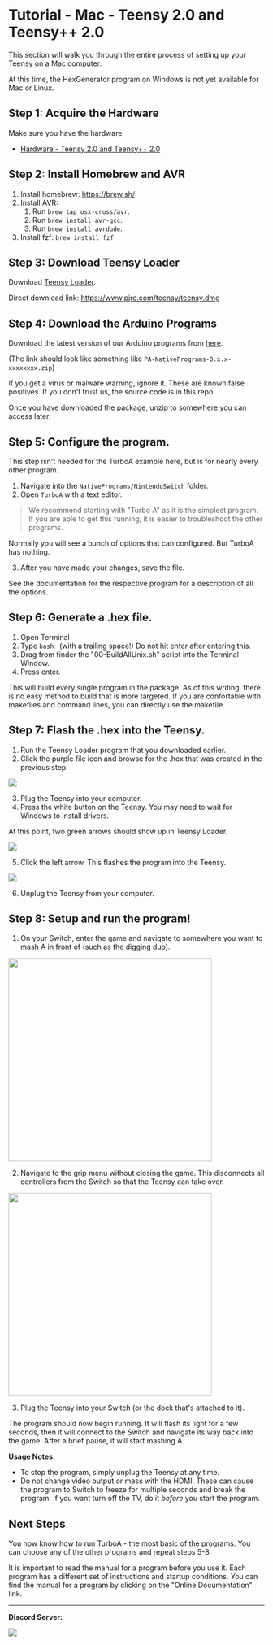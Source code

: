 # Tutorial - Mac - Teensy 2.0 and Teensy++ 2.0

This section will walk you through the entire process of setting up your Teensy on a Mac computer.

At this time, the HexGenerator program on Windows is not yet available for Mac or Linux.

## Step 1: Acquire the Hardware

Make sure you have the hardware:

* [Hardware - Teensy 2.0 and Teensy++ 2.0](/Wiki/Hardware/Teensy2.md)

## Step 2: Install Homebrew and AVR

1. Install homebrew: https://brew.sh/
2. Install AVR:
    1. Run `brew tap osx-cross/avr`.
    2. Run `brew install avr-gcc`.
    3. Run `brew install avrdude`.
3. Install fzf: `brew install fzf`

## Step 3: Download Teensy Loader

Download [Teensy Loader](https://www.pjrc.com/teensy/loader_mac.html).

Direct download link: https://www.pjrc.com/teensy/teensy.dmg

## Step 4: Download the Arduino Programs

Download the latest version of our Arduino programs from [here](https://github.com/PokemonAutomation/Microcontroller/releases).

(The link should look like something like `PA-NativePrograms-0.x.x-xxxxxxxx.zip`)

If you get a virus or malware warning, ignore it. These are known false positives. If you don't trust us, the source code is in this repo.

Once you have downloaded the package, unzip to somewhere you can access later.

## Step 5: Configure the program.

This step isn't needed for the TurboA example here, but is for nearly every other program.

1. Navigate into the `NativePrograms/NintendoSwitch` folder.
2. Open `TurboA` with a text editor.
> We recommend starting with "Turbo A"  as it is the simplest program. If you are able to get this running, it is easier to troubleshoot the other programs.

Normally you will see a bunch of options that can configured. But TurboA has nothing.

3. After you have made your changes, save the file.

See the documentation for the respective program for a description of all the options.

## Step 6: Generate a .hex file.

1. Open Terminal
2. Type `bash ` (with a trailing space!) Do not hit enter after entering this.
3. Drag from finder the "00-BuildAllUnix.sh" script into the Terminal Window.
4. Press enter.

This will build every single program in the package. As of this writing, there is no easy method to build that is more targeted. If you are confortable with makefiles and command lines, you can directly use the makefile.

## Step 7: Flash the .hex into the Teensy.

1. Run the Teensy Loader program that you downloaded earlier.
2. Click the purple file icon and browse for the .hex that was created in the previous step.

<img src="images/tutorial-windows-teensy-2.png">

3. Plug the Teensy into your computer.
4. Press the white button on the Teensy. You may need to wait for Windows to install drivers.

At this point, two green arrows should show up in Teensy Loader.

<img src="images/tutorial-windows-teensy-3.png">

5. Click the left arrow. This flashes the program into the Teensy.

<img src="images/tutorial-windows-teensy-4.png">

6. Unplug the Teensy from your computer.

## Step 8: Setup and run the program!

1. On your Switch, enter the game and navigate to somewhere you want to mash A in front of (such as the digging duo).

<img src="images/digging-duo.jpg" height="400">

2. Navigate to the grip menu without closing the game. This disconnects all controllers from the Switch so that the Teensy can take over.

<img src="images/grip-menu.jpg" height="400">

3. Plug the Teensy into your Switch (or the dock that's attached to it).

The program should now begin running. It will flash its light for a few seconds, then it will connect to the Switch and navigate its way back into the game. After a brief pause, it will start mashing A.

**Usage Notes:**

- To stop the program, simply unplug the Teensy at any time.
- Do not change video output or mess with the HDMI. These can cause the program to Switch to freeze for multiple seconds and break the program. If you want turn off the TV, do it *before* you start the program.

## Next Steps

You now know how to run TurboA - the most basic of the programs. You can choose any of the other programs and repeat steps 5-8.

It is important to read the manual for a program before you use it. Each program has a different set of instructions and startup conditions.
You can find the manual for a program by clicking on the "Online Documentation" link.


<hr>

**Discord Server:** 

[<img src="https://canary.discordapp.com/api/guilds/695809740428673034/widget.png?style=banner2">](https://discord.gg/cQ4gWxN)


